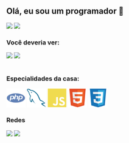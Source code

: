 ## Olá, eu sou um programador 🐘
<div>
  <a href="#"><img width="52.5%" src="https://github-readme-stats.vercel.app/api?username=lucaslealdev&show_icons=true&theme=synthwave&include_all_commits=true&count_private=true&hide=issues"/></a>
  <a href="#"><img width="45%" src="https://github-readme-stats.vercel.app/api/top-langs/?username=lucaslealdev&layout=compact&langs_count=4&theme=synthwave"/></a>
</div>

### Você deveria ver:

<div>
  <a href="https://github.com/lucaslealdev/musimals"><img width="53%" src="https://github-readme-stats.vercel.app/api/pin?username=lucaslealdev&repo=musimals&theme=synthwave"/></a>
  <a href="https://github.com/lucaslealdev/CSSTrackr"><img width="45%" src="https://github-readme-stats.vercel.app/api/pin?username=lucaslealdev&repo=CSSTrackr&theme=synthwave"/></a>
</div>
<br>


### Especialidades da casa:

<div style="display: block;">
  <a href="#"><img align="center" height="50" width="50" src="https://raw.githubusercontent.com/devicons/devicon/00f02ef57fb7601fd1ddcc2fe6fe670fef3ae3e4/icons/php/php-plain.svg"></a>
  <a href="#"><img align="center" height="50" width="50" src="https://raw.githubusercontent.com/devicons/devicon/00f02ef57fb7601fd1ddcc2fe6fe670fef3ae3e4/icons/mysql/mysql-plain.svg"></a>
  <a href="#"><img align="center" height="50" width="50" src="https://raw.githubusercontent.com/devicons/devicon/00f02ef57fb7601fd1ddcc2fe6fe670fef3ae3e4/icons/javascript/javascript-plain.svg"></a>
  <a href="#"><img align="center" height="50" width="50" src="https://raw.githubusercontent.com/devicons/devicon/master/icons/html5/html5-original.svg"></a>
  <a href="#"><img align="center" height="50" width="50" src="https://raw.githubusercontent.com/devicons/devicon/master/icons/css3/css3-original.svg"></a>
</div>

### Redes

<div>
  <a href="https://www.linkedin.com/in/lucaslealsp/" target="_blank"><img src="https://img.shields.io/badge/-LinkedIn-%230077B5?style=for-the-badge&logo=linkedin&logoColor=white" target="_blank"></a>
  <a href="https://instagram.com/lucaslealdev" target="_blank"><img src="https://img.shields.io/badge/-Instagram-%23FF7E00?style=for-the-badge&logo=instagram&logoColor=white" target="_blank"></a>
</div>
